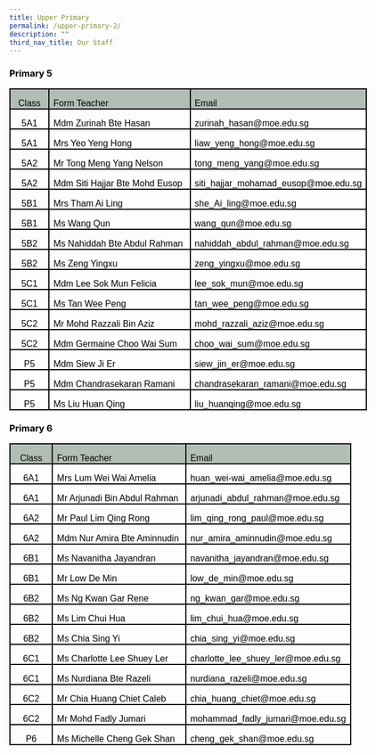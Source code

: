 ```yaml
---
title: Upper Primary
permalink: /upper-primary-2/
description: ""
third_nav_title: Our Staff
---
```

<h3><span style="color: #000000;">Primary 5</span></h3>
<table class="MsoNormalTable" style="width: 642px; border-collapse: collapse; border: none;" border="1" width="614" cellspacing="0" cellpadding="0">
<tbody>
<tr style="mso-yfti-irow: 0; mso-yfti-firstrow: yes; height: 20.1pt;">
<td style="width: 53.7344px; border: 1.5pt solid windowtext; padding: 0cm 5.4pt; height: 20.1pt; background-color: #b2beb5;">
<p class="MsoNormal" style="mso-margin-top-alt: auto; margin-bottom: 0cm; text-align: center; line-height: normal;" align="center"><span style="font-size: 12pt; font-family: Arial, sans-serif; color: #000000;">Class</span></p>
</td>
<td style="width: 237.141px; border-top: 1.5pt solid windowtext; border-right: 1.5pt solid windowtext; border-bottom: 1.5pt solid windowtext; border-image: initial; border-left: none; padding: 0cm 5.4pt; height: 20.1pt; background-color: #b2beb5;">
<p class="MsoNormal" style="mso-margin-top-alt: auto; margin-bottom: 0cm; line-height: normal;"><span style="font-size: 12pt; font-family: Arial, sans-serif; color: #000000;">Form Teacher</span></p>
</td>
<td style="width: 300px; border-top: 1.5pt solid windowtext; border-right: 1.5pt solid windowtext; border-bottom: 1.5pt solid windowtext; border-image: initial; border-left: none; padding: 0cm 5.4pt; height: 20.1pt; background-color: #b2beb5;">
<p class="MsoNormal" style="mso-margin-top-alt: auto; margin-bottom: 0cm; line-height: normal;"><span style="font-size: 12pt; font-family: Arial, sans-serif; color: #000000;">Email</span></p>
</td>
</tr>
<tr style="mso-yfti-irow: 1; height: 20.1pt;">
<td style="width: 53.7344px; border-right: 1.5pt solid windowtext; border-bottom: 1.5pt solid windowtext; border-left: 1.5pt solid windowtext; border-image: initial; border-top: none; padding: 0cm 5.4pt; height: 20.1pt;">
<p class="MsoNormal" style="mso-margin-top-alt: auto; margin-bottom: 0cm; text-align: center; line-height: normal;" align="center"><span style="font-size: 12pt; font-family: Arial, sans-serif; color: #000000;">5A1</span></p>
</td>
<td style="width: 237.141px; border-top: none; border-left: none; border-bottom: 1.5pt solid windowtext; border-right: 1.5pt solid windowtext; padding: 0cm 5.4pt; height: 20.1pt;">
<p class="MsoNormal" style="mso-margin-top-alt: auto; margin-bottom: 0cm; line-height: normal;"><span style="font-size: 12pt; font-family: Arial, sans-serif; color: #000000;">Mdm Zurinah Bte Hasan</span></p>
</td>
<td style="width: 300px; border-top: none; border-left: none; border-bottom: 1.5pt solid windowtext; border-right: 1.5pt solid windowtext; padding: 0cm 5.4pt; height: 20.1pt;">
<p class="MsoNormal" style="mso-margin-top-alt: auto; margin-bottom: 0cm; line-height: normal;"><span style="font-size: 12pt; font-family: Arial, sans-serif; color: #000000;">zurinah_hasan@moe.edu.sg</span></p>
</td>
</tr>
<tr style="mso-yfti-irow: 2; height: 20.1pt;">
<td style="width: 53.7344px; border-right: 1.5pt solid windowtext; border-bottom: 1.5pt solid windowtext; border-left: 1.5pt solid windowtext; border-image: initial; border-top: none; padding: 0cm 5.4pt; height: 20.1pt;">
<p class="MsoNormal" style="mso-margin-top-alt: auto; margin-bottom: 0cm; text-align: center; line-height: normal;" align="center"><span style="font-size: 12pt; font-family: Arial, sans-serif; color: #000000;">5A1</span></p>
</td>
<td style="width: 237.141px; border-top: none; border-left: none; border-bottom: 1.5pt solid windowtext; border-right: 1.5pt solid windowtext; padding: 0cm 5.4pt; height: 20.1pt;">
<p class="MsoNormal" style="mso-margin-top-alt: auto; margin-bottom: 0cm; line-height: normal;"><span style="font-size: 12pt; font-family: Arial, sans-serif; color: #000000;">Mrs Yeo Yeng Hong</span></p>
</td>
<td style="width: 300px; border-top: none; border-left: none; border-bottom: 1.5pt solid windowtext; border-right: 1.5pt solid windowtext; padding: 0cm 5.4pt; height: 20.1pt;">
<p class="MsoNormal" style="mso-margin-top-alt: auto; margin-bottom: 0cm; line-height: normal;"><span style="font-size: 12pt; font-family: Arial, sans-serif; color: #000000;">liaw_yeng_hong@moe.edu.sg</span></p>
</td>
</tr>
<tr style="mso-yfti-irow: 3; height: 20.1pt;">
<td style="width: 53.7344px; border-right: 1.5pt solid windowtext; border-bottom: 1.5pt solid windowtext; border-left: 1.5pt solid windowtext; border-image: initial; border-top: none; padding: 0cm 5.4pt; height: 20.1pt;">
<p class="MsoNormal" style="mso-margin-top-alt: auto; margin-bottom: 0cm; text-align: center; line-height: normal;" align="center"><span style="font-size: 12pt; font-family: Arial, sans-serif; color: #000000;">5A2</span></p>
</td>
<td style="width: 237.141px; border-top: none; border-left: none; border-bottom: 1.5pt solid windowtext; border-right: 1.5pt solid windowtext; padding: 0cm 5.4pt; height: 20.1pt;">
<p class="MsoNormal" style="mso-margin-top-alt: auto; margin-bottom: 0cm; line-height: normal;"><span style="font-size: 12pt; font-family: Arial, sans-serif; color: #000000;">Mr Tong Meng Yang Nelson</span></p>
</td>
<td style="width: 300px; border-top: none; border-left: none; border-bottom: 1.5pt solid windowtext; border-right: 1.5pt solid windowtext; padding: 0cm 5.4pt; height: 20.1pt;">
<p class="MsoNormal" style="mso-margin-top-alt: auto; margin-bottom: 0cm; line-height: normal;"><span style="font-size: 12pt; font-family: Arial, sans-serif; color: #000000;">tong_meng_yang@moe.edu.sg</span></p>
</td>
</tr>
<tr style="mso-yfti-irow: 4; height: 20.1pt;">
<td style="width: 53.7344px; border-right: 1.5pt solid windowtext; border-bottom: 1.5pt solid windowtext; border-left: 1.5pt solid windowtext; border-image: initial; border-top: none; padding: 0cm 5.4pt; height: 20.1pt;">
<p class="MsoNormal" style="mso-margin-top-alt: auto; margin-bottom: 0cm; text-align: center; line-height: normal;" align="center"><span style="font-size: 12pt; font-family: Arial, sans-serif; color: #000000;">5A2</span></p>
</td>
<td style="width: 237.141px; border-top: none; border-left: none; border-bottom: 1.5pt solid windowtext; border-right: 1.5pt solid windowtext; padding: 0cm 5.4pt; height: 20.1pt;">
<p class="MsoNormal" style="mso-margin-top-alt: auto; margin-bottom: 0cm; line-height: normal;"><span style="font-size: 12pt; font-family: Arial, sans-serif; color: #000000;">Mdm Siti Hajjar Bte Mohd Eusop</span></p>
</td>
<td style="width: 300px; border-top: none; border-left: none; border-bottom: 1.5pt solid windowtext; border-right: 1.5pt solid windowtext; padding: 0cm 5.4pt; height: 20.1pt;">
<p class="MsoNormal" style="mso-margin-top-alt: auto; margin-bottom: 0cm; line-height: normal;"><span style="font-size: 12pt; font-family: Arial, sans-serif; color: #000000;">siti_hajjar_mohamad_eusop@moe.edu.sg</span></p>
</td>
</tr>
<tr style="mso-yfti-irow: 5; height: 20.1pt;">
<td style="width: 53.7344px; border-right: 1.5pt solid windowtext; border-bottom: 1.5pt solid windowtext; border-left: 1.5pt solid windowtext; border-image: initial; border-top: none; padding: 0cm 5.4pt; height: 20.1pt;">
<p class="MsoNormal" style="mso-margin-top-alt: auto; margin-bottom: 0cm; text-align: center; line-height: normal;" align="center"><span style="font-size: 12pt; font-family: Arial, sans-serif; color: #000000;">5B1</span></p>
</td>
<td style="width: 237.141px; border-top: none; border-left: none; border-bottom: 1.5pt solid windowtext; border-right: 1.5pt solid windowtext; padding: 0cm 5.4pt; height: 20.1pt;">
<p class="MsoNormal" style="mso-margin-top-alt: auto; margin-bottom: 0cm; line-height: normal;"><span style="font-size: 12pt; font-family: Arial, sans-serif; color: #000000;">Mrs Tham Ai Ling</span></p>
</td>
<td style="width: 300px; border-top: none; border-left: none; border-bottom: 1.5pt solid windowtext; border-right: 1.5pt solid windowtext; padding: 0cm 5.4pt; height: 20.1pt;">
<p class="MsoNormal" style="mso-margin-top-alt: auto; margin-bottom: 0cm; line-height: normal;"><span style="font-size: 12pt; font-family: Arial, sans-serif; color: #000000;">she_Ai_ling@moe.edu.sg</span></p>
</td>
</tr>
<tr style="mso-yfti-irow: 6; height: 20.1pt;">
<td style="width: 53.7344px; border-right: 1.5pt solid windowtext; border-bottom: 1.5pt solid windowtext; border-left: 1.5pt solid windowtext; border-image: initial; border-top: none; padding: 0cm 5.4pt; height: 20.1pt;">
<p class="MsoNormal" style="mso-margin-top-alt: auto; margin-bottom: 0cm; text-align: center; line-height: normal;" align="center"><span style="font-size: 12pt; font-family: Arial, sans-serif; color: #000000;">5B1</span></p>
</td>
<td style="width: 237.141px; border-top: none; border-left: none; border-bottom: 1.5pt solid windowtext; border-right: 1.5pt solid windowtext; padding: 0cm 5.4pt; height: 20.1pt;">
<p class="MsoNormal" style="mso-margin-top-alt: auto; margin-bottom: 0cm; line-height: normal;"><span style="font-size: 12pt; font-family: Arial, sans-serif; color: #000000;">Ms Wang Qun</span></p>
</td>
<td style="width: 300px; border-top: none; border-left: none; border-bottom: 1.5pt solid windowtext; border-right: 1.5pt solid windowtext; padding: 0cm 5.4pt; height: 20.1pt;">
<p class="MsoNormal" style="mso-margin-top-alt: auto; margin-bottom: 0cm; line-height: normal;"><span style="font-size: 12pt; font-family: Arial, sans-serif; color: #000000;">wang_qun@moe.edu.sg</span></p>
</td>
</tr>
<tr style="mso-yfti-irow: 7; height: 20.1pt;">
<td style="width: 53.7344px; border-right: 1.5pt solid windowtext; border-bottom: 1.5pt solid windowtext; border-left: 1.5pt solid windowtext; border-image: initial; border-top: none; padding: 0cm 5.4pt; height: 20.1pt;">
<p class="MsoNormal" style="mso-margin-top-alt: auto; margin-bottom: 0cm; text-align: center; line-height: normal;" align="center"><span style="font-size: 12pt; font-family: Arial, sans-serif; color: #000000;">5B2</span></p>
</td>
<td style="width: 237.141px; border-top: none; border-left: none; border-bottom: 1.5pt solid windowtext; border-right: 1.5pt solid windowtext; padding: 0cm 5.4pt; height: 20.1pt;">
<p class="MsoNormal" style="mso-margin-top-alt: auto; margin-bottom: 0cm; line-height: normal;"><span style="font-size: 12pt; font-family: Arial, sans-serif; color: #000000;">Ms Nahiddah Bte Abdul Rahman</span></p>
</td>
<td style="width: 300px; border-top: none; border-left: none; border-bottom: 1.5pt solid windowtext; border-right: 1.5pt solid windowtext; padding: 0cm 5.4pt; height: 20.1pt;">
<p class="MsoNormal" style="mso-margin-top-alt: auto; margin-bottom: 0cm; line-height: normal;"><span style="font-size: 12pt; font-family: Arial, sans-serif; color: #000000;">nahiddah_abdul_rahman@moe.edu.sg</span></p>
</td>
</tr>
<tr style="mso-yfti-irow: 8; height: 20.1pt;">
<td style="width: 53.7344px; border-right: 1.5pt solid windowtext; border-bottom: 1.5pt solid windowtext; border-left: 1.5pt solid windowtext; border-image: initial; border-top: none; padding: 0cm 5.4pt; height: 20.1pt;">
<p class="MsoNormal" style="mso-margin-top-alt: auto; margin-bottom: 0cm; text-align: center; line-height: normal;" align="center"><span style="font-size: 12pt; font-family: Arial, sans-serif; color: #000000;">5B2</span></p>
</td>
<td style="width: 237.141px; border-top: none; border-left: none; border-bottom: 1.5pt solid windowtext; border-right: 1.5pt solid windowtext; padding: 0cm 5.4pt; height: 20.1pt;">
<p class="MsoNormal" style="mso-margin-top-alt: auto; margin-bottom: 0cm; line-height: normal;"><span style="font-size: 12pt; font-family: Arial, sans-serif; color: #000000;">Ms Zeng Yingxu</span></p>
</td>
<td style="width: 300px; border-top: none; border-left: none; border-bottom: 1.5pt solid windowtext; border-right: 1.5pt solid windowtext; padding: 0cm 5.4pt; height: 20.1pt;">
<p class="MsoNormal" style="mso-margin-top-alt: auto; margin-bottom: 0cm; line-height: normal;"><span style="font-size: 12pt; font-family: Arial, sans-serif; color: #000000;">zeng_yingxu@moe.edu.sg</span></p>
</td>
</tr>
<tr style="mso-yfti-irow: 9; height: 20.1pt;">
<td style="width: 53.7344px; border-right: 1.5pt solid windowtext; border-bottom: 1.5pt solid windowtext; border-left: 1.5pt solid windowtext; border-image: initial; border-top: none; padding: 0cm 5.4pt; height: 20.1pt;">
<p class="MsoNormal" style="mso-margin-top-alt: auto; margin-bottom: 0cm; text-align: center; line-height: normal;" align="center"><span style="font-size: 12pt; font-family: Arial, sans-serif; color: #000000;">5C1</span></p>
</td>
<td style="width: 237.141px; border-top: none; border-left: none; border-bottom: 1.5pt solid windowtext; border-right: 1.5pt solid windowtext; padding: 0cm 5.4pt; height: 20.1pt;">
<p class="MsoNormal" style="mso-margin-top-alt: auto; margin-bottom: 0cm; line-height: normal;"><span style="font-size: 12pt; font-family: Arial, sans-serif; color: #000000;">Mdm Lee Sok Mun Felicia</span></p>
</td>
<td style="width: 300px; border-top: none; border-left: none; border-bottom: 1.5pt solid windowtext; border-right: 1.5pt solid windowtext; padding: 0cm 5.4pt; height: 20.1pt;">
<p class="MsoNormal" style="mso-margin-top-alt: auto; margin-bottom: 0cm; line-height: normal;"><span style="font-size: 12pt; font-family: Arial, sans-serif; color: #000000;">lee_sok_mun@moe.edu.sg</span></p>
</td>
</tr>
<tr style="mso-yfti-irow: 10; height: 20.1pt;">
<td style="width: 53.7344px; border-right: 1.5pt solid windowtext; border-bottom: 1.5pt solid windowtext; border-left: 1.5pt solid windowtext; border-image: initial; border-top: none; padding: 0cm 5.4pt; height: 20.1pt;">
<p class="MsoNormal" style="mso-margin-top-alt: auto; margin-bottom: 0cm; text-align: center; line-height: normal;" align="center"><span style="font-size: 12pt; font-family: Arial, sans-serif; color: #000000;">5C1</span></p>
</td>
<td style="width: 237.141px; border-top: none; border-left: none; border-bottom: 1.5pt solid windowtext; border-right: 1.5pt solid windowtext; padding: 0cm 5.4pt; height: 20.1pt;">
<p class="MsoNormal" style="mso-margin-top-alt: auto; margin-bottom: 0cm; line-height: normal;"><span style="font-size: 12pt; font-family: Arial, sans-serif; color: #000000;">Ms Tan Wee Peng</span></p>
</td>
<td style="width: 300px; border-top: none; border-left: none; border-bottom: 1.5pt solid windowtext; border-right: 1.5pt solid windowtext; padding: 0cm 5.4pt; height: 20.1pt;">
<p class="MsoNormal" style="mso-margin-top-alt: auto; margin-bottom: 0cm; line-height: normal;"><span style="font-size: 12pt; font-family: Arial, sans-serif; color: #000000;">tan_wee_peng@moe.edu.sg</span></p>
</td>
</tr>
<tr style="mso-yfti-irow: 11; height: 20.1pt;">
<td style="width: 53.7344px; border-right: 1.5pt solid windowtext; border-bottom: 1.5pt solid windowtext; border-left: 1.5pt solid windowtext; border-image: initial; border-top: none; padding: 0cm 5.4pt; height: 20.1pt;">
<p class="MsoNormal" style="mso-margin-top-alt: auto; margin-bottom: 0cm; text-align: center; line-height: normal;" align="center"><span style="font-size: 12pt; font-family: Arial, sans-serif; color: #000000;">5C2</span></p>
</td>
<td style="width: 237.141px; border-top: none; border-left: none; border-bottom: 1.5pt solid windowtext; border-right: 1.5pt solid windowtext; padding: 0cm 5.4pt; height: 20.1pt;">
<p class="MsoNormal" style="mso-margin-top-alt: auto; margin-bottom: 0cm; line-height: normal;"><span style="font-size: 12pt; font-family: Arial, sans-serif; color: #000000;">Mr Mohd Razzali Bin Aziz</span></p>
</td>
<td style="width: 300px; border-top: none; border-left: none; border-bottom: 1.5pt solid windowtext; border-right: 1.5pt solid windowtext; padding: 0cm 5.4pt; height: 20.1pt;">
<p class="MsoNormal" style="mso-margin-top-alt: auto; margin-bottom: 0cm; line-height: normal;"><span style="font-size: 12pt; font-family: Arial, sans-serif; color: #000000;">mohd_razzali_aziz@moe.edu.sg</span></p>
</td>
</tr>
<tr style="mso-yfti-irow: 12; height: 20.1pt;">
<td style="width: 53.7344px; border-right: 1.5pt solid windowtext; border-bottom: 1.5pt solid windowtext; border-left: 1.5pt solid windowtext; border-image: initial; border-top: none; padding: 0cm 5.4pt; height: 20.1pt;">
<p class="MsoNormal" style="mso-margin-top-alt: auto; margin-bottom: 0cm; text-align: center; line-height: normal;" align="center"><span style="font-size: 12pt; font-family: Arial, sans-serif; color: #000000;">5C2</span></p>
</td>
<td style="width: 237.141px; border-top: none; border-left: none; border-bottom: 1.5pt solid windowtext; border-right: 1.5pt solid windowtext; padding: 0cm 5.4pt; height: 20.1pt;">
<p class="MsoNormal" style="mso-margin-top-alt: auto; margin-bottom: 0cm; line-height: normal;"><span style="font-size: 12pt; font-family: Arial, sans-serif; color: #000000;">Mdm Germaine Choo Wai Sum</span></p>
</td>
<td style="width: 300px; border-top: none; border-left: none; border-bottom: 1.5pt solid windowtext; border-right: 1.5pt solid windowtext; padding: 0cm 5.4pt; height: 20.1pt;">
<p class="MsoNormal" style="mso-margin-top-alt: auto; margin-bottom: 0cm; line-height: normal;"><span style="font-size: 12pt; font-family: Arial, sans-serif; color: #000000;">choo_wai_sum@moe.edu.sg</span></p>
</td>
</tr>
<tr style="mso-yfti-irow: 13; height: 20.1pt;">
<td style="width: 53.7344px; border-right: 1.5pt solid windowtext; border-bottom: 1.5pt solid windowtext; border-left: 1.5pt solid windowtext; border-image: initial; border-top: none; padding: 0cm 5.4pt; height: 20.1pt;">
<p class="MsoNormal" style="mso-margin-top-alt: auto; margin-bottom: 0cm; text-align: center; line-height: normal;" align="center"><span style="font-size: 12pt; font-family: Arial, sans-serif; color: #000000;">P5</span></p>
</td>
<td style="width: 237.141px; border-top: none; border-left: none; border-bottom: 1.5pt solid windowtext; border-right: 1.5pt solid windowtext; padding: 0cm 5.4pt; height: 20.1pt;">
<p class="MsoNormal" style="mso-margin-top-alt: auto; margin-bottom: 0cm; line-height: normal;"><span style="font-size: 12pt; font-family: Arial, sans-serif; color: #000000;">Mdm Siew Ji Er</span></p>
</td>
<td style="width: 300px; border-top: none; border-left: none; border-bottom: 1.5pt solid windowtext; border-right: 1.5pt solid windowtext; padding: 0cm 5.4pt; height: 20.1pt;">
<p class="MsoNormal" style="mso-margin-top-alt: auto; margin-bottom: 0cm; line-height: normal;"><span style="font-size: 12pt; font-family: Arial, sans-serif; color: #000000;">siew_jin_er@moe.edu.sg</span></p>
</td>
</tr>
<tr style="mso-yfti-irow: 14; height: 20.1pt;">
<td style="width: 53.7344px; border-right: 1.5pt solid windowtext; border-bottom: 1.5pt solid windowtext; border-left: 1.5pt solid windowtext; border-image: initial; border-top: none; padding: 0cm 5.4pt; height: 20.1pt;">
<p class="MsoNormal" style="mso-margin-top-alt: auto; margin-bottom: 0cm; text-align: center; line-height: normal;" align="center"><span style="font-size: 12pt; font-family: Arial, sans-serif; color: #000000;">P5</span></p>
</td>
<td style="width: 237.141px; border-top: none; border-left: none; border-bottom: 1.5pt solid windowtext; border-right: 1.5pt solid windowtext; padding: 0cm 5.4pt; height: 20.1pt;">
<p class="MsoNormal" style="mso-margin-top-alt: auto; margin-bottom: 0cm; line-height: normal;"><span style="font-size: 12pt; font-family: Arial, sans-serif; color: #000000;">Mdm Chandrasekaran Ramani</span></p>
</td>
<td style="width: 300px; border-top: none; border-left: none; border-bottom: 1.5pt solid windowtext; border-right: 1.5pt solid windowtext; padding: 0cm 5.4pt; height: 20.1pt;">
<p class="MsoNormal" style="mso-margin-top-alt: auto; margin-bottom: 0cm; line-height: normal;"><span style="font-size: 12pt; font-family: Arial, sans-serif; color: #000000;">chandrasekaran_ramani@moe.edu.sg</span></p>
</td>
</tr>
<tr style="mso-yfti-irow: 15; mso-yfti-lastrow: yes; height: 20.1pt;">
<td style="width: 53.7344px; border-right: 1.5pt solid windowtext; border-bottom: 1.5pt solid windowtext; border-left: 1.5pt solid windowtext; border-image: initial; border-top: none; padding: 0cm 5.4pt; height: 20.1pt;">
<p class="MsoNormal" style="mso-margin-top-alt: auto; margin-bottom: 0cm; text-align: center; line-height: normal;" align="center"><span style="font-size: 12pt; font-family: Arial, sans-serif; color: #000000;">P5</span></p>
</td>
<td style="width: 237.141px; border-top: none; border-left: none; border-bottom: 1.5pt solid windowtext; border-right: 1.5pt solid windowtext; padding: 0cm 5.4pt; height: 20.1pt;">
<p class="MsoNormal" style="mso-margin-top-alt: auto; margin-bottom: 0cm; line-height: normal;"><span style="font-size: 12pt; font-family: Arial, sans-serif; color: #000000;">Ms Liu Huan Qing</span></p>
</td>
<td style="width: 300px; border-top: none; border-left: none; border-bottom: 1.5pt solid windowtext; border-right: 1.5pt solid windowtext; padding: 0cm 5.4pt; height: 20.1pt;">
<p class="MsoNormal" style="mso-margin-top-alt: auto; margin-bottom: 0cm; line-height: normal;"><span style="font-size: 12pt; font-family: Arial, sans-serif; color: #000000;">liu_huanqing@moe.edu.sg</span></p>
</td>
</tr>
</tbody>
</table>
<h3><span style="color: #000000;">Primary 6</span></h3>
<table class="MsoNormalTable" style="width: 460.2pt; border-collapse: collapse; border: none; mso-border-alt: solid windowtext 1.5pt; mso-yfti-tbllook: 1184; mso-padding-alt: 0cm 5.4pt 0cm 5.4pt; mso-border-insideh: 1.5pt solid windowtext; mso-border-insidev: 1.5pt solid windowtext;" border="1" width="614" cellspacing="0" cellpadding="0">
<tbody>
<tr style="mso-yfti-irow: 0; mso-yfti-firstrow: yes; height: 20.1pt;">
<td style="width: 59.9844px; border: 1.5pt solid windowtext; padding: 0cm 5.4pt; height: 20.1pt; background-color: #b2beb5;">
<p class="MsoNormal" style="mso-margin-top-alt: auto; margin-bottom: 0cm; text-align: center; line-height: normal;" align="center"><span style="font-size: 12pt; font-family: Arial, sans-serif; color: #000000;">Class</span></p>
</td>
<td style="width: 222.984px; border-top: 1.5pt solid windowtext; border-right: 1.5pt solid windowtext; border-bottom: 1.5pt solid windowtext; border-image: initial; border-left: none; padding: 0cm 5.4pt; height: 20.1pt; background-color: #b2beb5;">
<p class="MsoNormal" style="mso-margin-top-alt: auto; margin-bottom: 0cm; line-height: normal;"><span style="font-size: 12pt; font-family: Arial, sans-serif; color: #000000;">Form Teacher</span></p>
</td>
<td style="width: 279.5px; border-top: 1.5pt solid windowtext; border-right: 1.5pt solid windowtext; border-bottom: 1.5pt solid windowtext; border-image: initial; border-left: none; padding: 0cm 5.4pt; height: 20.1pt; background-color: #b2beb5;">
<p class="MsoNormal" style="mso-margin-top-alt: auto; margin-bottom: 0cm; line-height: normal;"><span style="font-size: 12pt; font-family: Arial, sans-serif; color: #000000;">Email</span></p>
</td>
</tr>
<tr style="mso-yfti-irow: 1; height: 20.1pt;">
<td style="width: 59.9844px; border-right: 1.5pt solid windowtext; border-bottom: 1.5pt solid windowtext; border-left: 1.5pt solid windowtext; border-image: initial; border-top: none; padding: 0cm 5.4pt; height: 20.1pt;">
<p class="MsoNormal" style="mso-margin-top-alt: auto; margin-bottom: 0cm; text-align: center; line-height: normal;" align="center"><span style="font-size: 12pt; font-family: Arial, sans-serif; color: #000000;">6A1</span></p>
</td>
<td style="width: 222.984px; border-top: none; border-left: none; border-bottom: 1.5pt solid windowtext; border-right: 1.5pt solid windowtext; padding: 0cm 5.4pt; height: 20.1pt;">
<p class="MsoNormal" style="mso-margin-top-alt: auto; margin-bottom: 0cm; line-height: normal;"><span style="font-size: 12pt; font-family: Arial, sans-serif; color: #000000;">Mrs Lum Wei Wai Amelia</span></p>
</td>
<td style="width: 279.5px; border-top: none; border-left: none; border-bottom: 1.5pt solid windowtext; border-right: 1.5pt solid windowtext; padding: 0cm 5.4pt; height: 20.1pt;">
<p class="MsoNormal" style="mso-margin-top-alt: auto; margin-bottom: 0cm; line-height: normal;"><span style="font-size: 12pt; font-family: Arial, sans-serif; color: #000000;">huan_wei-wai_amelia@moe.edu.sg</span></p>
</td>
</tr>
<tr style="mso-yfti-irow: 2; height: 20.1pt;">
<td style="width: 59.9844px; border-right: 1.5pt solid windowtext; border-bottom: 1.5pt solid windowtext; border-left: 1.5pt solid windowtext; border-image: initial; border-top: none; padding: 0cm 5.4pt; height: 20.1pt;">
<p class="MsoNormal" style="mso-margin-top-alt: auto; margin-bottom: 0cm; text-align: center; line-height: normal;" align="center"><span style="font-size: 12pt; font-family: Arial, sans-serif; color: #000000;">6A1</span></p>
</td>
<td style="width: 222.984px; border-top: none; border-left: none; border-bottom: 1.5pt solid windowtext; border-right: 1.5pt solid windowtext; padding: 0cm 5.4pt; height: 20.1pt;">
<p class="MsoNormal" style="mso-margin-top-alt: auto; margin-bottom: 0cm; line-height: normal;"><span style="font-size: 12pt; font-family: Arial, sans-serif; color: #000000;">Mr Arjunadi Bin Abdul Rahman</span></p>
</td>
<td style="width: 279.5px; border-top: none; border-left: none; border-bottom: 1.5pt solid windowtext; border-right: 1.5pt solid windowtext; padding: 0cm 5.4pt; height: 20.1pt;">
<p class="MsoNormal" style="mso-margin-top-alt: auto; margin-bottom: 0cm; line-height: normal;"><span style="font-size: 12pt; font-family: Arial, sans-serif; color: #000000;">arjunadi_abdul_rahman@moe.edu.sg</span></p>
</td>
</tr>
<tr style="mso-yfti-irow: 3; height: 20.1pt;">
<td style="width: 59.9844px; border-right: 1.5pt solid windowtext; border-bottom: 1.5pt solid windowtext; border-left: 1.5pt solid windowtext; border-image: initial; border-top: none; padding: 0cm 5.4pt; height: 20.1pt;">
<p class="MsoNormal" style="mso-margin-top-alt: auto; margin-bottom: 0cm; text-align: center; line-height: normal;" align="center"><span style="font-size: 12pt; font-family: Arial, sans-serif; color: #000000;">6A2</span></p>
</td>
<td style="width: 222.984px; border-top: none; border-left: none; border-bottom: 1.5pt solid windowtext; border-right: 1.5pt solid windowtext; padding: 0cm 5.4pt; height: 20.1pt;">
<p class="MsoNormal" style="mso-margin-top-alt: auto; margin-bottom: 0cm; line-height: normal;"><span style="font-size: 12pt; font-family: Arial, sans-serif; color: #000000;">Mr Paul Lim Qing Rong</span></p>
</td>
<td style="width: 279.5px; border-top: none; border-left: none; border-bottom: 1.5pt solid windowtext; border-right: 1.5pt solid windowtext; padding: 0cm 5.4pt; height: 20.1pt;">
<p class="MsoNormal" style="mso-margin-top-alt: auto; margin-bottom: 0cm; line-height: normal;"><span style="font-size: 12pt; font-family: Arial, sans-serif; color: #000000;">lim_qing_rong_paul@moe.edu.sg</span></p>
</td>
</tr>
<tr style="mso-yfti-irow: 4; height: 20.1pt;">
<td style="width: 59.9844px; border-right: 1.5pt solid windowtext; border-bottom: 1.5pt solid windowtext; border-left: 1.5pt solid windowtext; border-image: initial; border-top: none; padding: 0cm 5.4pt; height: 20.1pt;">
<p class="MsoNormal" style="mso-margin-top-alt: auto; margin-bottom: 0cm; text-align: center; line-height: normal;" align="center"><span style="font-size: 12pt; font-family: Arial, sans-serif; color: #000000;">6A2</span></p>
</td>
<td style="width: 222.984px; border-top: none; border-left: none; border-bottom: 1.5pt solid windowtext; border-right: 1.5pt solid windowtext; padding: 0cm 5.4pt; height: 20.1pt;">
<p class="MsoNormal" style="mso-margin-top-alt: auto; margin-bottom: 0cm; line-height: normal;"><span style="font-size: 12pt; font-family: Arial, sans-serif; color: #000000;">Mdm Nur Amira Bte Aminnudin</span></p>
</td>
<td style="width: 279.5px; border-top: none; border-left: none; border-bottom: 1.5pt solid windowtext; border-right: 1.5pt solid windowtext; padding: 0cm 5.4pt; height: 20.1pt;">
<p class="MsoNormal" style="mso-margin-top-alt: auto; margin-bottom: 0cm; line-height: normal;"><span style="font-size: 12pt; font-family: Arial, sans-serif; color: #000000;">nur_amira_aminnudin@moe.edu.sg</span></p>
</td>
</tr>
<tr style="mso-yfti-irow: 5; height: 20.1pt;">
<td style="width: 59.9844px; border-right: 1.5pt solid windowtext; border-bottom: 1.5pt solid windowtext; border-left: 1.5pt solid windowtext; border-image: initial; border-top: none; padding: 0cm 5.4pt; height: 20.1pt;">
<p class="MsoNormal" style="mso-margin-top-alt: auto; margin-bottom: 0cm; text-align: center; line-height: normal;" align="center"><span style="font-size: 12pt; font-family: Arial, sans-serif; color: #000000;">6B1</span></p>
</td>
<td style="width: 222.984px; border-top: none; border-left: none; border-bottom: 1.5pt solid windowtext; border-right: 1.5pt solid windowtext; padding: 0cm 5.4pt; height: 20.1pt;">
<p class="MsoNormal" style="mso-margin-top-alt: auto; margin-bottom: 0cm; line-height: normal;"><span style="font-size: 12pt; font-family: Arial, sans-serif; color: #000000;">Ms Navanitha Jayandran</span></p>
</td>
<td style="width: 279.5px; border-top: none; border-left: none; border-bottom: 1.5pt solid windowtext; border-right: 1.5pt solid windowtext; padding: 0cm 5.4pt; height: 20.1pt;">
<p class="MsoNormal" style="mso-margin-top-alt: auto; margin-bottom: 0cm; line-height: normal;"><span style="font-size: 12pt; font-family: Arial, sans-serif; color: #000000;">navanitha_jayandran@moe.edu.sg</span></p>
</td>
</tr>
<tr style="mso-yfti-irow: 6; height: 20.1pt;">
<td style="width: 59.9844px; border-right: 1.5pt solid windowtext; border-bottom: 1.5pt solid windowtext; border-left: 1.5pt solid windowtext; border-image: initial; border-top: none; padding: 0cm 5.4pt; height: 20.1pt;">
<p class="MsoNormal" style="mso-margin-top-alt: auto; margin-bottom: 0cm; text-align: center; line-height: normal;" align="center"><span style="font-size: 12pt; font-family: Arial, sans-serif; color: #000000;">6B1</span></p>
</td>
<td style="width: 222.984px; border-top: none; border-left: none; border-bottom: 1.5pt solid windowtext; border-right: 1.5pt solid windowtext; padding: 0cm 5.4pt; height: 20.1pt;">
<p class="MsoNormal" style="mso-margin-top-alt: auto; margin-bottom: 0cm; line-height: normal;"><span style="font-size: 12pt; font-family: Arial, sans-serif; color: #000000;">Mr Low De Min</span></p>
</td>
<td style="width: 279.5px; border-top: none; border-left: none; border-bottom: 1.5pt solid windowtext; border-right: 1.5pt solid windowtext; padding: 0cm 5.4pt; height: 20.1pt;">
<p class="MsoNormal" style="mso-margin-top-alt: auto; margin-bottom: 0cm; line-height: normal;"><span style="font-size: 12pt; font-family: Arial, sans-serif; color: #000000;">low_de_min@moe.edu.sg</span></p>
</td>
</tr>
<tr style="mso-yfti-irow: 7; height: 20.1pt;">
<td style="width: 59.9844px; border-right: 1.5pt solid windowtext; border-bottom: 1.5pt solid windowtext; border-left: 1.5pt solid windowtext; border-image: initial; border-top: none; padding: 0cm 5.4pt; height: 20.1pt;">
<p class="MsoNormal" style="mso-margin-top-alt: auto; margin-bottom: 0cm; text-align: center; line-height: normal;" align="center"><span style="font-size: 12pt; font-family: Arial, sans-serif; color: #000000;">6B2</span></p>
</td>
<td style="width: 222.984px; border-top: none; border-left: none; border-bottom: 1.5pt solid windowtext; border-right: 1.5pt solid windowtext; padding: 0cm 5.4pt; height: 20.1pt;">
<p class="MsoNormal" style="mso-margin-top-alt: auto; margin-bottom: 0cm; line-height: normal;"><span style="font-size: 12pt; font-family: Arial, sans-serif; color: #000000;">Ms Ng Kwan Gar Rene</span></p>
</td>
<td style="width: 279.5px; border-top: none; border-left: none; border-bottom: 1.5pt solid windowtext; border-right: 1.5pt solid windowtext; padding: 0cm 5.4pt; height: 20.1pt;">
<p class="MsoNormal" style="mso-margin-top-alt: auto; margin-bottom: 0cm; line-height: normal;"><span style="font-size: 12pt; font-family: Arial, sans-serif; color: #000000;">ng_kwan_gar@moe.edu.sg</span></p>
</td>
</tr>
<tr style="mso-yfti-irow: 8; height: 20.1pt;">
<td style="width: 59.9844px; border-right: 1.5pt solid windowtext; border-bottom: 1.5pt solid windowtext; border-left: 1.5pt solid windowtext; border-image: initial; border-top: none; padding: 0cm 5.4pt; height: 20.1pt;">
<p class="MsoNormal" style="mso-margin-top-alt: auto; margin-bottom: 0cm; text-align: center; line-height: normal;" align="center"><span style="font-size: 12pt; font-family: Arial, sans-serif; color: #000000;">6B2</span></p>
</td>
<td style="width: 222.984px; border-top: none; border-left: none; border-bottom: 1.5pt solid windowtext; border-right: 1.5pt solid windowtext; padding: 0cm 5.4pt; height: 20.1pt;">
<p class="MsoNormal" style="mso-margin-top-alt: auto; margin-bottom: 0cm; line-height: normal;"><span style="font-size: 12pt; font-family: Arial, sans-serif; color: #000000;">Ms Lim Chui Hua</span></p>
</td>
<td style="width: 279.5px; border-top: none; border-left: none; border-bottom: 1.5pt solid windowtext; border-right: 1.5pt solid windowtext; padding: 0cm 5.4pt; height: 20.1pt;">
<p class="MsoNormal" style="mso-margin-top-alt: auto; margin-bottom: 0cm; line-height: normal;"><span style="font-size: 12pt; font-family: Arial, sans-serif; color: #000000;">lim_chui_hua@moe.edu.sg</span></p>
</td>
</tr>
<tr style="mso-yfti-irow: 9; height: 20.1pt;">
<td style="width: 59.9844px; border-right: 1.5pt solid windowtext; border-bottom: 1.5pt solid windowtext; border-left: 1.5pt solid windowtext; border-image: initial; border-top: none; padding: 0cm 5.4pt; height: 20.1pt;">
<p class="MsoNormal" style="mso-margin-top-alt: auto; margin-bottom: 0cm; text-align: center; line-height: normal;" align="center"><span style="font-size: 12pt; font-family: Arial, sans-serif; color: #000000;">6B2</span></p>
</td>
<td style="width: 222.984px; border-top: none; border-left: none; border-bottom: 1.5pt solid windowtext; border-right: 1.5pt solid windowtext; padding: 0cm 5.4pt; height: 20.1pt;">
<p class="MsoNormal" style="mso-margin-top-alt: auto; margin-bottom: 0cm; line-height: normal;"><span style="font-size: 12pt; font-family: Arial, sans-serif; color: #000000;">Ms Chia Sing Yi</span></p>
</td>
<td style="width: 279.5px; border-top: none; border-left: none; border-bottom: 1.5pt solid windowtext; border-right: 1.5pt solid windowtext; padding: 0cm 5.4pt; height: 20.1pt;">
<p class="MsoNormal" style="mso-margin-top-alt: auto; margin-bottom: 0cm; line-height: normal;"><span style="font-size: 12pt; font-family: Arial, sans-serif; color: #000000;">chia_sing_yi@moe.edu.sg</span></p>
</td>
</tr>
<tr style="mso-yfti-irow: 10; height: 20.1pt;">
<td style="width: 59.9844px; border-right: 1.5pt solid windowtext; border-bottom: 1.5pt solid windowtext; border-left: 1.5pt solid windowtext; border-image: initial; border-top: none; padding: 0cm 5.4pt; height: 20.1pt;">
<p class="MsoNormal" style="mso-margin-top-alt: auto; margin-bottom: 0cm; text-align: center; line-height: normal;" align="center"><span style="font-size: 12pt; font-family: Arial, sans-serif; color: #000000;">6C1</span></p>
</td>
<td style="width: 222.984px; border-top: none; border-left: none; border-bottom: 1.5pt solid windowtext; border-right: 1.5pt solid windowtext; padding: 0cm 5.4pt; height: 20.1pt;">
<p class="MsoNormal" style="mso-margin-top-alt: auto; margin-bottom: 0cm; line-height: normal;"><span style="font-size: 12pt; font-family: Arial, sans-serif; color: #000000;">Ms Charlotte Lee Shuey Ler</span></p>
</td>
<td style="width: 279.5px; border-top: none; border-left: none; border-bottom: 1.5pt solid windowtext; border-right: 1.5pt solid windowtext; padding: 0cm 5.4pt; height: 20.1pt;">
<p class="MsoNormal" style="mso-margin-top-alt: auto; margin-bottom: 0cm; line-height: normal;"><span style="font-size: 12pt; font-family: Arial, sans-serif; color: #000000;">charlotte_lee_shuey_ler@moe.edu.sg</span></p>
</td>
</tr>
<tr style="mso-yfti-irow: 11; height: 20.1pt;">
<td style="width: 59.9844px; border-right: 1.5pt solid windowtext; border-bottom: 1.5pt solid windowtext; border-left: 1.5pt solid windowtext; border-image: initial; border-top: none; padding: 0cm 5.4pt; height: 20.1pt;">
<p class="MsoNormal" style="mso-margin-top-alt: auto; margin-bottom: 0cm; text-align: center; line-height: normal;" align="center"><span style="font-size: 12pt; font-family: Arial, sans-serif; color: #000000;">6C1</span></p>
</td>
<td style="width: 222.984px; border-top: none; border-left: none; border-bottom: 1.5pt solid windowtext; border-right: 1.5pt solid windowtext; padding: 0cm 5.4pt; height: 20.1pt;">
<p class="MsoNormal" style="mso-margin-top-alt: auto; margin-bottom: 0cm; line-height: normal;"><span style="font-size: 12pt; font-family: Arial, sans-serif; color: #000000;">Ms Nurdiana Bte Razeli</span></p>
</td>
<td style="width: 279.5px; border-top: none; border-left: none; border-bottom: 1.5pt solid windowtext; border-right: 1.5pt solid windowtext; padding: 0cm 5.4pt; height: 20.1pt;">
<p class="MsoNormal" style="mso-margin-top-alt: auto; margin-bottom: 0cm; line-height: normal;"><span style="font-size: 12pt; font-family: Arial, sans-serif; color: #000000;">nurdiana_razeli@moe.edu.sg</span></p>
</td>
</tr>
<tr style="mso-yfti-irow: 12; height: 20.1pt;">
<td style="width: 59.9844px; border-right: 1.5pt solid windowtext; border-bottom: 1.5pt solid windowtext; border-left: 1.5pt solid windowtext; border-image: initial; border-top: none; padding: 0cm 5.4pt; height: 20.1pt;">
<p class="MsoNormal" style="mso-margin-top-alt: auto; margin-bottom: 0cm; text-align: center; line-height: normal;" align="center"><span style="font-size: 12pt; font-family: Arial, sans-serif; color: #000000;">6C2</span></p>
</td>
<td style="width: 222.984px; border-top: none; border-left: none; border-bottom: 1.5pt solid windowtext; border-right: 1.5pt solid windowtext; padding: 0cm 5.4pt; height: 20.1pt;">
<p class="MsoNormal" style="mso-margin-top-alt: auto; margin-bottom: 0cm; line-height: normal;"><span style="font-size: 12pt; font-family: Arial, sans-serif; color: #000000;">Mr Chia Huang Chiet Caleb</span></p>
</td>
<td style="width: 279.5px; border-top: none; border-left: none; border-bottom: 1.5pt solid windowtext; border-right: 1.5pt solid windowtext; padding: 0cm 5.4pt; height: 20.1pt;">
<p class="MsoNormal" style="mso-margin-top-alt: auto; margin-bottom: 0cm; line-height: normal;"><span style="font-size: 12pt; font-family: Arial, sans-serif; color: #000000;">chia_huang_chiet@moe.edu.sg</span></p>
</td>
</tr>
<tr style="mso-yfti-irow: 13; height: 20.1pt;">
<td style="width: 59.9844px; border-right: 1.5pt solid windowtext; border-bottom: 1.5pt solid windowtext; border-left: 1.5pt solid windowtext; border-image: initial; border-top: none; padding: 0cm 5.4pt; height: 20.1pt;">
<p class="MsoNormal" style="mso-margin-top-alt: auto; margin-bottom: 0cm; text-align: center; line-height: normal;" align="center"><span style="font-size: 12pt; font-family: Arial, sans-serif; color: #000000;">6C2</span></p>
</td>
<td style="width: 222.984px; border-top: none; border-left: none; border-bottom: 1.5pt solid windowtext; border-right: 1.5pt solid windowtext; padding: 0cm 5.4pt; height: 20.1pt;">
<p class="MsoNormal" style="mso-margin-top-alt: auto; margin-bottom: 0cm; line-height: normal;"><span style="font-size: 12pt; font-family: Arial, sans-serif; color: #000000;">Mr Mohd Fadly Jumari</span></p>
</td>
<td style="width: 279.5px; border-top: none; border-left: none; border-bottom: 1.5pt solid windowtext; border-right: 1.5pt solid windowtext; padding: 0cm 5.4pt; height: 20.1pt;">
<p class="MsoNormal" style="mso-margin-top-alt: auto; margin-bottom: 0cm; line-height: normal;"><span style="font-size: 12pt; font-family: Arial, sans-serif; color: #000000;">mohammad_fadly_jumari@moe.edu.sg</span></p>
</td>
</tr>
<tr style="mso-yfti-irow: 14; mso-yfti-lastrow: yes; height: 20.1pt;">
<td style="width: 59.9844px; border-right: 1.5pt solid windowtext; border-bottom: 1.5pt solid windowtext; border-left: 1.5pt solid windowtext; border-image: initial; border-top: none; padding: 0cm 5.4pt; height: 20.1pt;">
<p class="MsoNormal" style="mso-margin-top-alt: auto; margin-bottom: 0cm; text-align: center; line-height: normal;" align="center"><span style="font-size: 12pt; font-family: Arial, sans-serif; color: #000000;">P6</span></p>
</td>
<td style="width: 222.984px; border-top: none; border-left: none; border-bottom: 1.5pt solid windowtext; border-right: 1.5pt solid windowtext; padding: 0cm 5.4pt; height: 20.1pt;">
<p class="MsoNormal" style="mso-margin-top-alt: auto; margin-bottom: 0cm; line-height: normal;"><span style="font-size: 12pt; font-family: Arial, sans-serif; color: #000000;">Ms Michelle Cheng Gek Shan</span></p>
</td>
<td style="width: 279.5px; border-top: none; border-left: none; border-bottom: 1.5pt solid windowtext; border-right: 1.5pt solid windowtext; padding: 0cm 5.4pt; height: 20.1pt;">
<p class="MsoNormal" style="mso-margin-top-alt: auto; margin-bottom: 0cm; line-height: normal;"><span style="font-size: 12pt; font-family: Arial, sans-serif; color: #000000;">cheng_gek_shan@moe.edu.sg</span></p>
</td>
</tr>
</tbody>
</table>